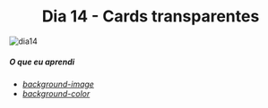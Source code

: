 
<h1 align= "center">
 Dia 14 - Cards transparentes <a name="id14"></a>
</h1>

![dia14](https://user-images.githubusercontent.com/64365302/111871678-3a256500-896a-11eb-97f2-575a09f42be6.gif)


 ##### O que eu aprendi

* *[ background-image](https://www.w3schools.com/cssref/pr_background-image.asp)*
* *[background-color](https://www.w3schools.com/cssref/pr_background-color.asp)*



